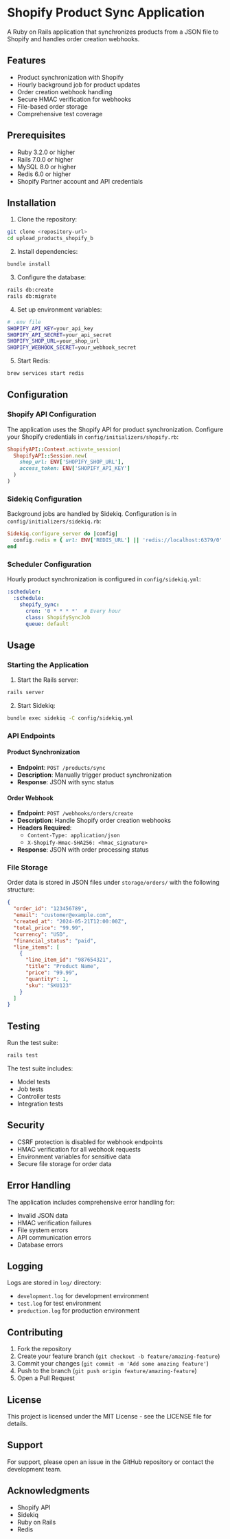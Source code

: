 # Shopify Product Sync Application

A Ruby on Rails application that synchronizes products from a JSON file to Shopify and handles order creation webhooks.

## Features

- Product synchronization with Shopify
- Hourly background job for product updates
- Order creation webhook handling
- Secure HMAC verification for webhooks
- File-based order storage
- Comprehensive test coverage

## Prerequisites

- Ruby 3.2.0 or higher
- Rails 7.0.0 or higher
- MySQL 8.0 or higher
- Redis 6.0 or higher
- Shopify Partner account and API credentials

## Installation

1. Clone the repository:
```bash
git clone <repository-url>
cd upload_products_shopify_b
```

2. Install dependencies:
```bash
bundle install
```

3. Configure the database:
```bash
rails db:create
rails db:migrate
```

4. Set up environment variables:
```bash
# .env file
SHOPIFY_API_KEY=your_api_key
SHOPIFY_API_SECRET=your_api_secret
SHOPIFY_SHOP_URL=your_shop_url
SHOPIFY_WEBHOOK_SECRET=your_webhook_secret
```

5. Start Redis:
```bash
brew services start redis
```

## Configuration

### Shopify API Configuration
The application uses the Shopify API for product synchronization. Configure your Shopify credentials in `config/initializers/shopify.rb`:

```ruby
ShopifyAPI::Context.activate_session(
  ShopifyAPI::Session.new(
    shop_url: ENV['SHOPIFY_SHOP_URL'],
    access_token: ENV['SHOPIFY_API_KEY']
  )
)
```

### Sidekiq Configuration
Background jobs are handled by Sidekiq. Configuration is in `config/initializers/sidekiq.rb`:

```ruby
Sidekiq.configure_server do |config|
  config.redis = { url: ENV['REDIS_URL'] || 'redis://localhost:6379/0' }
end
```

### Scheduler Configuration
Hourly product synchronization is configured in `config/sidekiq.yml`:

```yaml
:scheduler:
  :schedule:
    shopify_sync:
      cron: '0 * * * *'  # Every hour
      class: ShopifySyncJob
      queue: default
```

## Usage

### Starting the Application

1. Start the Rails server:
```bash
rails server
```

2. Start Sidekiq:
```bash
bundle exec sidekiq -C config/sidekiq.yml
```

### API Endpoints

#### Product Synchronization
- **Endpoint**: `POST /products/sync`
- **Description**: Manually trigger product synchronization
- **Response**: JSON with sync status

#### Order Webhook
- **Endpoint**: `POST /webhooks/orders/create`
- **Description**: Handle Shopify order creation webhooks
- **Headers Required**:
  - `Content-Type: application/json`
  - `X-Shopify-Hmac-SHA256: <hmac_signature>`
- **Response**: JSON with order processing status

### File Storage

Order data is stored in JSON files under `storage/orders/` with the following structure:
```json
{
  "order_id": "123456789",
  "email": "customer@example.com",
  "created_at": "2024-05-21T12:00:00Z",
  "total_price": "99.99",
  "currency": "USD",
  "financial_status": "paid",
  "line_items": [
    {
      "line_item_id": "987654321",
      "title": "Product Name",
      "price": "99.99",
      "quantity": 1,
      "sku": "SKU123"
    }
  ]
}
```

## Testing

Run the test suite:
```bash
rails test
```

The test suite includes:
- Model tests
- Job tests
- Controller tests
- Integration tests

## Security

- CSRF protection is disabled for webhook endpoints
- HMAC verification for all webhook requests
- Environment variables for sensitive data
- Secure file storage for order data

## Error Handling

The application includes comprehensive error handling for:
- Invalid JSON data
- HMAC verification failures
- File system errors
- API communication errors
- Database errors

## Logging

Logs are stored in `log/` directory:
- `development.log` for development environment
- `test.log` for test environment
- `production.log` for production environment

## Contributing

1. Fork the repository
2. Create your feature branch (`git checkout -b feature/amazing-feature`)
3. Commit your changes (`git commit -m 'Add some amazing feature'`)
4. Push to the branch (`git push origin feature/amazing-feature`)
5. Open a Pull Request

## License

This project is licensed under the MIT License - see the LICENSE file for details.

## Support

For support, please open an issue in the GitHub repository or contact the development team.

## Acknowledgments

- Shopify API
- Sidekiq
- Ruby on Rails
- Redis
